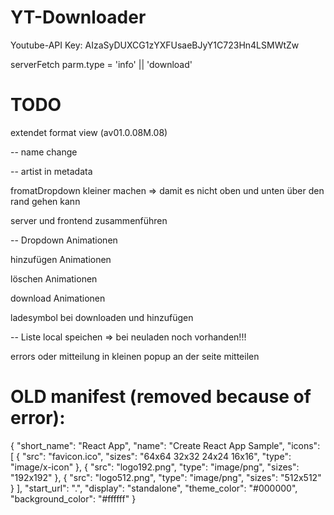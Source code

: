# YT-Downloader

Youtube-API Key: AIzaSyDUXCG1zYXFUsaeBJyY1C723Hn4LSMWtZw

serverFetch parm.type = 'info' || 'download'

# TODO

extendet format view (av01.0.08M.08)

-- name change

-- artist in metadata

fromatDropdown kleiner machen => damit es nicht oben und unten über den rand gehen kann

server und frontend zusammenführen

-- Dropdown Animationen

hinzufügen Animationen

löschen Animationen

download Animationen

ladesymbol bei downloaden und hinzufügen

-- Liste local speichen => bei neuladen noch vorhanden!!!

errors oder mitteilung in kleinen popup an der seite mitteilen

# OLD manifest (removed because of error):

{
"short_name": "React App",
"name": "Create React App Sample",
"icons": [
{
"src": "favicon.ico",
"sizes": "64x64 32x32 24x24 16x16",
"type": "image/x-icon"
},
{
"src": "logo192.png",
"type": "image/png",
"sizes": "192x192"
},
{
"src": "logo512.png",
"type": "image/png",
"sizes": "512x512"
}
],
"start_url": ".",
"display": "standalone",
"theme_color": "#000000",
"background_color": "#ffffff"
}
